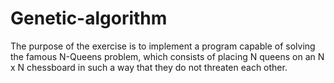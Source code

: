 # Genetic-algorithm

The purpose of the exercise is to implement a program capable of solving the famous N-Queens problem, which consists of placing N queens on an N x N chessboard in such a way that they do not threaten each other.
